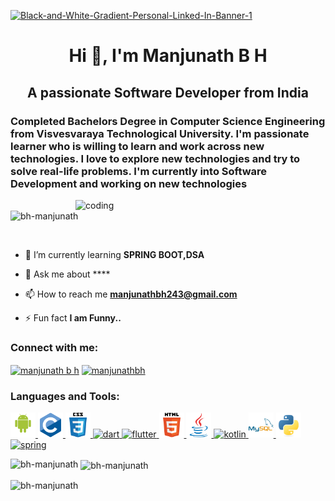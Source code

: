 <a href="https://ibb.co/bBCQsqs"><img width = "1500" src="https://i.ibb.co/mq2b919/Black-and-White-Gradient-Personal-Linked-In-Banner-1.png" alt="Black-and-White-Gradient-Personal-Linked-In-Banner-1" border="0"></a>


<h1 align="center">Hi 👋, I'm Manjunath B H</h1>
<h2 align="center">A passionate Software Developer from India</h2>
<h3 align="left">       Completed Bachelors Degree in Computer Science Engineering from Visvesvaraya Technological University. I'm passionate learner who is willing to learn and work across new technologies. I love to explore new technologies and try to solve real-life problems. I'm currently into Software Development and working on new technologies</h3>
<img align="right" alt="coding" width="400" src="https://encrypted-tbn0.gstatic.com/images?q=tbn:ANd9GcTHx5uXbK0GQVIUKUMPs8Bsxuv2aPcdlBqbeg&usqp=CAU">

<p align="left"> <img src="https://komarev.com/ghpvc/?username=bh-manjunath&label=Profile%20views&color=0e75b6&style=flat" alt="bh-manjunath" /> </p>

<p align="left"> <a href="https://twitter.com/" target="blank"><img src="https://img.shields.io/twitter/follow/?logo=twitter&style=for-the-badge" alt="" /></a> </p>

- 🌱 I’m currently learning **SPRING BOOT,DSA**

- 💬 Ask me about ****

- 📫 How to reach me **manjunathbh243@gmail.com**

- ⚡ Fun fact **I am Funny..**

<h3 align="left">Connect with me:</h3>
<p align="left">
<a href="https://linkedin.com/in/manjunath b h" target="blank"><img align="center" src="https://raw.githubusercontent.com/rahuldkjain/github-profile-readme-generator/master/src/images/icons/Social/linked-in-alt.svg" alt="manjunath b h" height="30" width="40" /></a>
<a href="https://www.leetcode.com/manjunathbh" target="blank"><img align="center" src="https://raw.githubusercontent.com/rahuldkjain/github-profile-readme-generator/master/src/images/icons/Social/leet-code.svg" alt="manjunathbh" height="30" width="40" /></a>
</p>

<h3 align="left">Languages and Tools:</h3>
<p align="left"> <a href="https://developer.android.com" target="_blank" rel="noreferrer"> <img src="https://raw.githubusercontent.com/devicons/devicon/master/icons/android/android-original-wordmark.svg" alt="android" width="40" height="40"/> </a> <a href="https://www.cprogramming.com/" target="_blank" rel="noreferrer"> <img src="https://raw.githubusercontent.com/devicons/devicon/master/icons/c/c-original.svg" alt="c" width="40" height="40"/> </a> <a href="https://www.w3schools.com/css/" target="_blank" rel="noreferrer"> <img src="https://raw.githubusercontent.com/devicons/devicon/master/icons/css3/css3-original-wordmark.svg" alt="css3" width="40" height="40"/> </a> <a href="https://dart.dev" target="_blank" rel="noreferrer"> <img src="https://www.vectorlogo.zone/logos/dartlang/dartlang-icon.svg" alt="dart" width="40" height="40"/> </a> <a href="https://flutter.dev" target="_blank" rel="noreferrer"> <img src="https://www.vectorlogo.zone/logos/flutterio/flutterio-icon.svg" alt="flutter" width="40" height="40"/> </a> <a href="https://www.w3.org/html/" target="_blank" rel="noreferrer"> <img src="https://raw.githubusercontent.com/devicons/devicon/master/icons/html5/html5-original-wordmark.svg" alt="html5" width="40" height="40"/> </a> <a href="https://www.java.com" target="_blank" rel="noreferrer"> <img src="https://raw.githubusercontent.com/devicons/devicon/master/icons/java/java-original.svg" alt="java" width="40" height="40"/> </a> <a href="https://kotlinlang.org" target="_blank" rel="noreferrer"> <img src="https://www.vectorlogo.zone/logos/kotlinlang/kotlinlang-icon.svg" alt="kotlin" width="40" height="40"/> </a> <a href="https://www.mysql.com/" target="_blank" rel="noreferrer"> <img src="https://raw.githubusercontent.com/devicons/devicon/master/icons/mysql/mysql-original-wordmark.svg" alt="mysql" width="40" height="40"/> </a> <a href="https://www.python.org" target="_blank" rel="noreferrer"> <img src="https://raw.githubusercontent.com/devicons/devicon/master/icons/python/python-original.svg" alt="python" width="40" height="40"/> </a> <a href="https://spring.io/" target="_blank" rel="noreferrer"> <img src="https://www.vectorlogo.zone/logos/springio/springio-icon.svg" alt="spring" width="40" height="40"/> </a> </p>

<p><img align="left" src="https://github-readme-stats.vercel.app/api/top-langs?username=bh-manjunath&show_icons=true&locale=en&layout=compact" alt="bh-manjunath" /></p>

<p>&nbsp;<img align="center" src="https://github-readme-stats.vercel.app/api?username=bh-manjunath&show_icons=true&locale=en" alt="bh-manjunath" /></p>

<p><img align="center" src="https://github-readme-streak-stats.herokuapp.com/?user=bh-manjunath&" alt="bh-manjunath" /></p>
